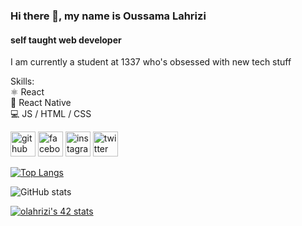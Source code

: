 ### Hi there 👋, my name is Oussama Lahrizi
#### self taught web developer
I am currently a student at 1337 who's obsessed with new tech stuff

Skills: <br>
⚛︎ React <br>
📱 React Native <br>
💻 JS / HTML / CSS <br>


[<img src='https://cdn.jsdelivr.net/npm/simple-icons@3.0.1/icons/github.svg' alt='github' height='40'>](https://github.com/oussamalahrizi)  [<img src='https://cdn.jsdelivr.net/npm/simple-icons@3.0.1/icons/facebook.svg' alt='facebook' height='40'>](https://www.facebook.com/exiled.owl)  [<img src='https://cdn.jsdelivr.net/npm/simple-icons@3.0.1/icons/instagram.svg' alt='instagram' height='40'>](https://www.instagram.com/exiled_owl//)  [<img src='https://cdn.jsdelivr.net/npm/simple-icons@3.0.1/icons/twitter.svg' alt='twitter' height='40'>](https://twitter.com/exiled_owly)  

[![Top Langs](https://github-readme-stats.vercel.app/api/top-langs/?username=oussamalahrizi)](https://github.com/anuraghazra/github-readme-stats)

![GitHub stats](https://github-readme-stats.vercel.app/api?username=oussamalahrizi&show_icons=true)  

[![olahrizi's 42 stats](https://badge42.vercel.app/api/v2/clc22k1aw00250fjrjt9gd8d2/stats?cursusId=21&coalitionId=78)](https://github.com/JaeSeoKim/badge42)
